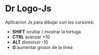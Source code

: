 # Dr Logo-Js

Aplicacion Js para dibujar con los cursores:

- **SHIFT** ocultar / mostrar la tortuga
- **CTRL** avanzar +10
- **ALT** disminuir -10
- **G** aumentar grosor de la línea
